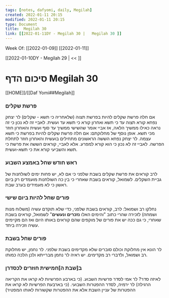 ```yaml
---
tags: [notes, dafyomi, daily, Megilah] 
created: 2022-01-11 20:15
modified: 2022-01-11 20:15
type: Document
title:  Megilah 30
link: [[2022-01-11DY - Megilah 30 |   Megilah 30 ]]
---
```

Week Of: [[2022-01-09]]
[[2022-01-11]]

[[2022-01-10DY - Megilah 29 | << ]] 

# סיכום הדף  Megilah 30

[[HOME]]/[[Daf Yomi##Megilah]]

### פרשת שקלים
אם חלה פרשת שקלים להיות בפרשת תצוה (שלאחריה כי תשא - שקלים) לר יצחק נפחא קורא תצוה עד כי תשא ואחרון קורא כי תשא עד ועשית. לאביי זה לא נכון כי זה נראה כאילו ממשיך הלאה, אז אביי אומר שהשישי ממשיך עד סוף ועשית והאחרון חוזר מכי תשא.
אופן נוסף של מחלוקתם: 
אם חלה פרשת שקלים להיות בפרשת כי תשא עצמה. לר יצחק נפחא הששה הראשונים מתחילים בועשית והאחרון חוזר לתחלת הפרשה. לאביי זה לא נכון כי הוא קורא למפרע. אלא לאביי, קוראים הששה את פרשת כי תשא והשביעי קורא את כי תשא-ועשית.
### ראש חודש שחל באמצע השבוע
לרב קוראים את פרשת שקלים בשבת שלפני כי אם לא, יש פחות ימים לשולחנות של גביית השקלים. לשמואל, קוראים בשבת שאחרי כי בין כה השולחנות מועמדים רק ביום ראשון כי לא מעמידים בערב שבת. 
### פורים שחל להיות ביום שישי
נחלקו רב ושמואל:
לרב, קוראים בשבת שלפני, כדי שלא תוקדם עשיה (משלוח מנות ושמחה) לזכירה שהרי כתוב "והימים האלו **נזכרים ונעשים**" 
לשמואל, קוראים בשבת שאחרי, כי גם ככה יש את פורים של מוקפים שהם קוראים באותו היום ואז הם מקיימים עשיה וזכירה ביחד.
### פורים שחל בשבת
לר הונא אין מחלוקת וכולם סוברים שלא מקדימים בשבת שלפני.
לר נחמן, יש מחלוקת רב ושמואל, ולדברי רב מקדימים. יש ראיה לר נחמן מברייתא ולכן הלכה כמותו.
### ב[שבת ה]חמישית חוזרים לכסדרן
לאיזה סדר? לר אמי לסדר פרשיות השבוע. (כי בארבע הפרשיות לא קראו את הקריאה הרגילה) לר ירמיה, לסדר ההפטרות השבועי. (כי בארבעת הפרשיות לא קראו את ההפטרות של עניין השבת אלא את ההפטרות שקשורות לאותו המפטיר) 

